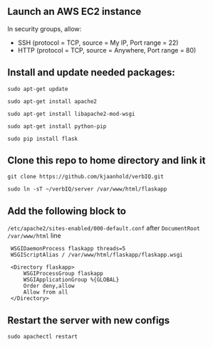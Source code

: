 ## Launch an AWS EC2 instance

In security groups, allow:

* SSH (protocol = TCP, source = My IP, Port range = 22)
* HTTP (protocol = TCP, source = Anywhere, Port range = 80)

## Install and update needed packages:

  `sudo apt-get update`
  
  `sudo apt-get install apache2`
  
  `sudo apt-get install libapache2-mod-wsgi`
  
  `sudo apt-get install python-pip`
  
  `sudo pip install flask`
  
## Clone this repo to home directory and link it 
  `git clone https://github.com/kjaanhold/verbIQ.git`
  
  `sudo ln -sT ~/verbIQ/server /var/www/html/flaskapp`
  
## Add the following block to
`/etc/apache2/sites-enabled/000-default.conf` after
`DocumentRoot /var/www/html` line

 ```{shell}
  WSGIDaemonProcess flaskapp threads=5
  WSGIScriptAlias / /var/www/html/flaskapp/flaskapp.wsgi

  <Directory flaskapp>
      WSGIProcessGroup flaskapp
      WSGIApplicationGroup %{GLOBAL}
      Order deny,allow
      Allow from all
  </Directory>
  ```
  
## Restart the server with new configs 
  `sudo apachectl restart`
